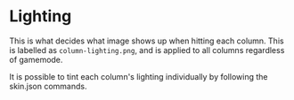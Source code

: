 # Lighting
This is what decides what image shows up when hitting each column. This is labelled as `column-lighting.png`, and is applied to all columns regardless of gamemode.

It is possible to tint each column's lighting individually by following the skin.json commands.